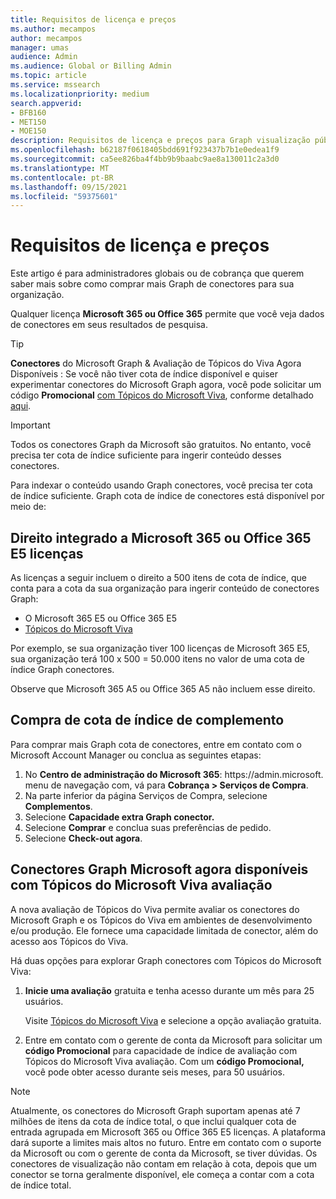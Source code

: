 ```yaml
---
title: Requisitos de licença e preços
ms.author: mecampos
author: mecampos
manager: umas
audience: Admin
ms.audience: Global or Billing Admin
ms.topic: article
ms.service: mssearch
ms.localizationpriority: medium
search.appverid:
- BFB160
- MET150
- MOE150
description: Requisitos de licença e preços para Graph visualização pública de conectores da Microsoft para Pesquisa da Microsoft
ms.openlocfilehash: b62187f0618405bdd691f923437b7b1e0edea1f9
ms.sourcegitcommit: ca5ee826ba4f4bb9b9baabc9ae8a130011c2a3d0
ms.translationtype: MT
ms.contentlocale: pt-BR
ms.lasthandoff: 09/15/2021
ms.locfileid: "59375601"
---
```

<!---Previous ms.author: rusamai --->

# <a name="license-requirements-and-pricing"></a>Requisitos de licença e preços

Este artigo é para administradores globais ou de cobrança que querem saber mais sobre como comprar mais Graph de conectores para sua organização.

Qualquer licença **Microsoft 365 ou Office 365** permite que você veja dados de conectores em seus resultados de pesquisa.

> [!TIP]
> **Conectores** do Microsoft Graph & Avaliação de Tópicos do Viva Agora Disponíveis : Se você não tiver cota de índice disponível e quiser experimentar conectores do Microsoft Graph agora, você pode solicitar um código **Promocional** [com Tópicos do Microsoft Viva](https://www.microsoft.com/microsoft-viva/topics?activetab=pivot:overviewtab), conforme detalhado [aqui](#microsoft-graph-connectors-now-available-with-microsoft-viva-topics-trial).

>[!IMPORTANT]
>Todos os conectores Graph da Microsoft são gratuitos. No entanto, você precisa ter cota de índice suficiente para ingerir conteúdo desses conectores.

Para indexar o conteúdo usando Graph conectores, você precisa ter cota de índice suficiente. Graph cota de índice de conectores está disponível por meio de:

## <a name="entitlement-built-into-microsoft-365-or-office-365-e5-licenses"></a>Direito integrado a Microsoft 365 ou Office 365 E5 licenças

As licenças a seguir incluem o direito a 500 itens de cota de índice, que conta para a cota da sua organização para ingerir conteúdo de conectores Graph:

* O Microsoft 365 E5 ou Office 365 E5
* [ Tópicos do Microsoft Viva ](https://www.microsoft.com/microsoft-viva/topics?activetab=pivot:overviewtab)

Por exemplo, se sua organização tiver 100 licenças de Microsoft 365 E5, sua organização terá 100 x 500 = 50.000 itens no valor de uma cota de índice Graph conectores.

<!---Comment requested in PR#143--->
Observe que Microsoft 365 A5 ou Office 365 A5 não incluem esse direito.

## <a name="purchase-of-add-on-index-quota"></a>Compra de cota de índice de complemento
Para comprar mais Graph cota de conectores, entre em contato com o Microsoft Account Manager ou conclua as seguintes etapas:

1. No **Centro de administração do Microsoft 365**: https://<span>admin.microsoft.</span> menu de navegação com, vá para **Cobrança > Serviços de Compra**.
2. Na parte inferior da página Serviços de Compra, selecione **Complementos**.
3. Selecione **Capacidade extra Graph conector.**
4. Selecione **Comprar** e conclua suas preferências de pedido.
5. Selecione **Check-out agora**.

## <a name="microsoft-graph-connectors-now-available-with-microsoft-viva-topics-trial"></a>Conectores Graph Microsoft agora disponíveis com Tópicos do Microsoft Viva avaliação
 A nova avaliação de Tópicos do Viva permite avaliar os conectores do Microsoft Graph e os Tópicos do Viva em ambientes de desenvolvimento e/ou produção. Ele fornece uma capacidade limitada de conector, além do acesso aos Tópicos do Viva.

Há duas opções para explorar Graph conectores com Tópicos do Microsoft Viva:

1. **Inicie uma avaliação** gratuita e tenha acesso durante um mês para 25 usuários.

     Visite [Tópicos do Microsoft Viva](https://www.microsoft.com/microsoft-viva/topics?activetab=pivot:overviewtab) e selecione a opção avaliação gratuita.

2. Entre em contato com o gerente de conta da Microsoft para solicitar um **código Promocional** para capacidade de índice de avaliação com Tópicos do Microsoft Viva avaliação. Com um **código Promocional,** você pode obter acesso durante seis meses, para 50 usuários.

> [!NOTE]
> Atualmente, os conectores do Microsoft Graph suportam apenas até 7 milhões de itens da cota de índice total, o que inclui qualquer cota de entrada agrupada em Microsoft 365 ou Office 365 E5 licenças. A plataforma dará suporte a limites mais altos no futuro. Entre em contato com o suporte da Microsoft ou com o gerente de conta da Microsoft, se tiver dúvidas.
> Os conectores de visualização não contam em relação à cota, depois que um conector se torna geralmente disponível, ele começa a contar com a cota de índice total.
